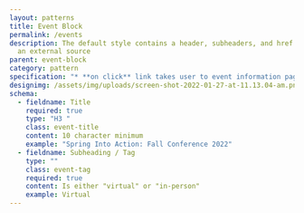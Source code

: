 ```yaml
---
layout: patterns
title: Event Block
permalink: /events
description: The default style contains a header, subheaders, and href link to
  an external source
parent: event-block
category: pattern
specification: "* **on click** link takes user to event information page."
designimg: /assets/img/uploads/screen-shot-2022-01-27-at-11.13.04-am.png
schema:
  - fieldname: Title
    required: true
    type: "H3 "
    class: event-title
    content: 10 character minimum
    example: "Spring Into Action: Fall Conference 2022"
  - fieldname: Subheading / Tag
    type: ""
    class: event-tag
    required: true
    content: Is either "virtual" or "in-person"
    example: Virtual
---
```

